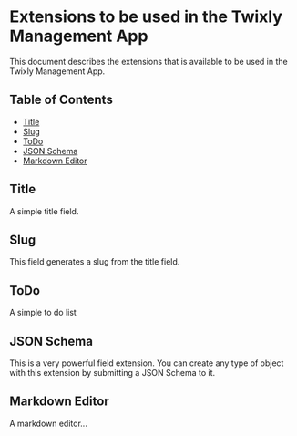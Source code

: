 # Extensions to be used in the Twixly Management App

This document describes the extensions that is available to be used in the Twixly Management App.

## Table of Contents

- [Title](#title)
- [Slug](#slug)
- [ToDo](#todo)
- [JSON Schema](#json-schema)
- [Markdown Editor](#markdown-editor)

## Title

A simple title field.

## Slug

This field generates a slug from the title field.

## ToDo

A simple to do list

## JSON Schema

This is a very powerful field extension. You can create any type of object with this extension by submitting a JSON Schema to it.

## Markdown Editor

A markdown editor...
